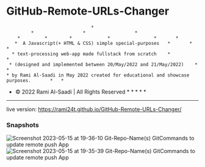 # GitHub-Remote-URLs-Changer

                                   *                                               
             *                  *                  *
        *         *        *             *                *       *
       *  A Javascript(+ HTML & CSS) simple special-purposes   *       *        *
      * text-processing web-app made fullstack from scratch    *            *
     * (designed and implemented between 20/May/2022 and 21/May/2022)    *        *
    * by Rami Al-Saadi in May 2022 created for educational and showcase purposes.       *   *
   * © 2022 Rami Al-Saadi | All Rights Reserved   *        *          *        *              *
 * * *  *  *   *     *        *             *        *           *         *                    

live version: https://rami24t.github.io/GitHub-Remote-URLs-Changer/


### Snapshots

![Screenshot 2023-05-15 at 19-36-10 Git-Repo-Name(s) GitCommands to update remote push App](https://github.com/Rami24t/GitHub-Remote-URLs-Changer/assets/103028944/2ca48a37-980a-4ef3-b681-c09a405d7295)
![Screenshot 2023-05-15 at 19-35-39 Git-Repo-Name(s) GitCommands to update remote push App](https://github.com/Rami24t/GitHub-Remote-URLs-Changer/assets/103028944/31b6c2ea-966a-4e98-a00a-064c811d24e3)
